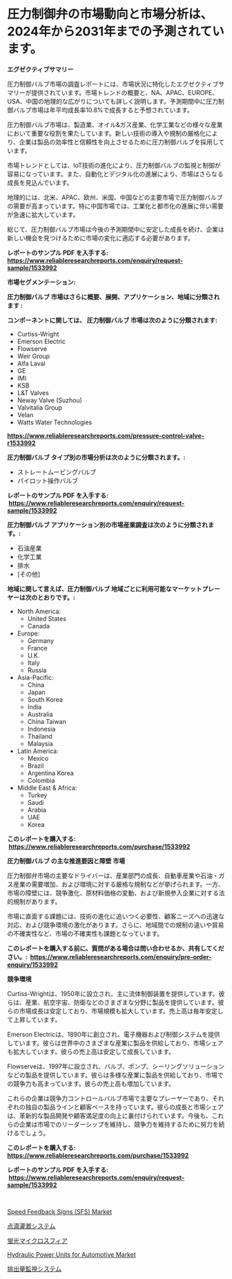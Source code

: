 <p><h1>圧力制御弁の市場動向と市場分析は、2024年から2031年までの予測されています。</h1></p><p><strong>エグゼクティブサマリー</strong></p>
<p><p>圧力制御バルブ市場の調査レポートには、市場状況に特化したエグゼクティブサマリーが提供されています。市場トレンドの概要と、NA、APAC、EUROPE、USA、中国の地理的な広がりについても詳しく説明します。予測期間中に圧力制御バルブ市場は年平均成長率10.8%で成長すると予想されています。</p><p>圧力制御バルブ市場は、製造業、オイル&ガス産業、化学工業などの様々な産業において重要な役割を果たしています。新しい技術の導入や規制の厳格化により、企業は製品の効率性と信頼性を向上させるために圧力制御バルブを採用しています。</p><p>市場トレンドとしては、IoT技術の進化により、圧力制御バルブの監視と制御が容易になっています。また、自動化とデジタル化の進展により、市場はさらなる成長を見込んでいます。</p><p>地理的には、北米、APAC、欧州、米国、中国などの主要市場で圧力制御バルブの需要が高まっています。特に中国市場では、工業化と都市化の進展に伴い需要が急速に拡大しています。</p><p>総じて、圧力制御バルブ市場は今後の予測期間中に安定した成長を続け、企業は新しい機会を見つけるために市場の変化に適応する必要があります。</p></p>
<p><strong>レポートのサンプル PDF を入手する: <a href="https://www.reliableresearchreports.com/enquiry/request-sample/1533992">https://www.reliableresearchreports.com/enquiry/request-sample/1533992</a></strong></p>
<p><strong>市場セグメンテーション:</strong></p>
<p><strong> 圧力制御バルブ 市場はさらに概要、展開、アプリケーション、地域に分類されます :</strong></p>
<p><strong>コンポーネントに関しては、 圧力制御バルブ 市場は次のように分類されます: &nbsp;</strong></p>
<p><ul><li>Curtiss-Wright</li><li>Emerson Electric</li><li>Flowserve</li><li>Weir Group</li><li>Alfa Laval</li><li>GE</li><li>IMI</li><li>KSB</li><li>L&T Valves</li><li>Neway Valve (Suzhou)</li><li>Valvitalia Group</li><li>Velan</li><li>Watts Water Technologies</li></ul></p>
<p><strong><a href="https://www.reliableresearchreports.com/pressure-control-valve-r1533992">https://www.reliableresearchreports.com/pressure-control-valve-r1533992</a></strong></p>
<p><strong> 圧力制御バルブ タイプ別の市場分析は次のように分類されます。:</strong></p>
<p><ul><li>ストレートムービングバルブ</li><li>パイロット操作バルブ</li></ul></p>
<p><strong>レポートのサンプル PDF を入手する: &nbsp;<a href="https://www.reliableresearchreports.com/enquiry/request-sample/1533992">https://www.reliableresearchreports.com/enquiry/request-sample/1533992</a></strong></p>
<p><strong> 圧力制御バルブ アプリケーション別の市場産業調査は次のように分類されます。:</strong></p>
<p><ul><li>石油産業</li><li>化学工業</li><li>排水</li><li>[その他]</li></ul></p>
<p><strong>地域に関して言えば、圧力制御バルブ 地域ごとに利用可能なマーケットプレーヤーは次のとおりです。:</strong></p>
<p><ul>
    <li>
        North America:
        <ul>
            <li>United States</li>
            <li>Canada</li>
        </ul>
    </li>
    <li>
        Europe:
        <ul>
            <li>Germany</li>
            <li>France</li>
            <li>U.K.</li>
            <li>Italy</li>
            <li>Russia</li>
        </ul>
    </li>
    <li>
        Asia-Pacific:
        <ul>
            <li>China</li>
            <li>Japan</li>
            <li>South Korea</li>
            <li>India</li>
            <li>Australia</li>
            <li>China Taiwan</li>
            <li>Indonesia</li>
            <li>Thailand</li>
            <li>Malaysia</li>
        </ul>
    </li>
    <li>
        Latin America:
        <ul>
            <li>Mexico</li>
            <li>Brazil</li>
            <li>Argentina Korea</li>
            <li>Colombia</li>
        </ul>
    </li>
    <li>
        Middle East & Africa:
        <ul>
            <li>Turkey</li>
            <li>Saudi</li>
            <li>Arabia</li>
            <li>UAE</li>
            <li>Korea</li>
        </ul>
    </li>
    </ul></p>
<p><strong>このレポートを購入する: &nbsp;<a href="https://www.reliableresearchreports.com/purchase/1533992">https://www.reliableresearchreports.com/purchase/1533992</a></strong></p>
<p><strong>圧力制御バルブ の主な推進要因と障壁 市場</strong></p>
<p><p>圧力制御弁市場の主要なドライバーは、産業部門の成長、自動車産業や石油・ガス産業の需要増加、および環境に対する厳格な規制などが挙げられます。一方、市場の障壁には、競争激化、原材料価格の変動、および新規参入企業に対する法的規制があります。</p><p>市場に直面する課題には、技術の進化に追いつく必要性、顧客ニーズへの迅速な対応、および競争環境の激化があります。さらに、地域間での規制の違いや貿易の不確実性など、市場の不確実性も課題となっています。</p></p>
<p><strong>このレポートを購入する前に、質問がある場合は問い合わせるか、共有してください。:&nbsp; <a href="https://www.reliableresearchreports.com/enquiry/pre-order-enquiry/1533992">https://www.reliableresearchreports.com/enquiry/pre-order-enquiry/1533992</a></strong></p>
<p><strong>競争環境</strong></p>
<p><p>Curtiss-Wrightは、1950年に設立され、主に流体制御装置を提供しています。彼らは、産業、航空宇宙、防衛などのさまざまな分野に製品を提供しています。彼らの市場成長は安定しており、市場規模も拡大しています。売上高は毎年安定して上昇しています。</p><p>Emerson Electricは、1890年に創立され、電子機器および制御システムを提供しています。彼らは世界中のさまざまな産業に製品を供給しており、市場シェアも拡大しています。彼らの売上高は安定して成長しています。</p><p>Flowserveは、1997年に設立され、バルブ、ポンプ、シーリングソリューションなどの製品を提供しています。彼らは多様な産業に製品を供給しており、市場での競争力も高まっています。彼らの売上高も増加しています。</p><p>これらの企業は競争力コントロールバルブ市場で主要なプレーヤーであり、それぞれの独自の製品ラインと顧客ベースを持っています。彼らの成長と市場シェアは、革新的な製品開発や顧客満足度の向上に裏付けられています。今後も、これらの企業は市場でのリーダーシップを維持し、競争力を維持するために努力を続けるでしょう。</p></p>
<p><strong>このレポートを購入する: &nbsp; <a href="https://www.reliableresearchreports.com/purchase/1533992">https://www.reliableresearchreports.com/purchase/1533992</a></strong></p>
<p><strong>レポートのサンプル PDF を入手する: &nbsp;<a href="https://www.reliableresearchreports.com/enquiry/request-sample/1533992">https://www.reliableresearchreports.com/enquiry/request-sample/1533992</a></strong><strong></strong></p>
<p>&nbsp;</p>
<p><p><a href="https://issuu.com/reportprime-2/docs/speed-feedback-signs-sfs-market-size-2030.pptx">Speed Feedback Signs (SFS) Market</a></p><p><a href="https://medium.com/@trevawiszk20231/%E6%BB%B4%E7%81%8C%E7%B3%BB%E7%BB%9F%E5%B8%82%E5%9C%BA%E8%A7%84%E6%A8%A1%E6%8F%AD%E7%A4%BA%E4%BA%86%E5%85%A8%E7%90%83%E8%A1%8C%E4%B8%9A%E4%B8%AD%E6%9C%80%E4%BD%B3%E7%9A%84%E8%90%A5%E9%94%80%E6%B8%A0%E9%81%93-0d158e272706">点滴灌漑システム</a></p><p><a href="https://github.com/zjkmgcs938405/Market-Research-Report-List-1/blob/main/635220717811.md">蛍光マイクロスフィア</a></p><p><a href="https://issuu.com/reportprime-2/docs/hydraulic-power-units-for-automotive-market-size-2">Hydraulic Power Units for Automotive Market</a></p><p><a href="https://medium.com/@charityrice70/%E6%8E%92%E5%87%BA%E7%89%A9%E3%83%A2%E3%83%8B%E3%82%BF%E3%83%AA%E3%83%B3%E3%82%B0%E3%82%B7%E3%82%B9%E3%83%86%E3%83%A0%E5%B8%82%E5%A0%B4%E8%A6%8F%E6%A8%A1%E3%81%A8%E5%B8%82%E5%A0%B4%E5%8B%95%E5%90%91-%E5%AE%8C%E5%85%A8%E3%81%AA%E6%A5%AD%E7%95%8C%E6%A6%82%E8%A6%81-2024%E5%B9%B4%E3%81%8B%E3%82%892031%E5%B9%B4-f76b9c48994c">排出量監視システム</a></p></p>